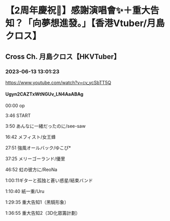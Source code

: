 # 【2周年慶祝🎉】感謝演唱會✨＋重大告知？「向夢想進發。」【香港Vtuber/月島クロス】

## Cross Ch. 月島クロス【HKVTuber】

### 2023-06-13 13:01:23

https://www.youtube.com/watch?v=cv_ycSbTT5Q

#### Ugyn2CAZTxWtNGUv_LN4AaABAg

00:00 op

3:46 START

3:50 あんなに一緒だったのに/see-saw

16:42 メフィスト/女王蜂

27:51 強風オールバック/ゆこぴ*

37:25 メリーゴーランド/優里

46:52 虹の彼方に/ReoNa

1:00:11ギターと孤独と蒼い惑星/結束バンド

1:10:40 紙一重/Uru



1:29:35  重大告知1（黑騎形象）

1:36:55  重大告知2（3D化眾籌計劃）

